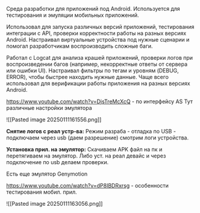 Среда разработки для приложений под Android. Используется для тестирования и эмуляции мобильных приложений.  

Использовал для запуска различных версий приложений, тестирования интеграции с API, проверки корректности работы на разных версиях Android. Настраивал виртуальные устройства под нужные сценарии и помогал разработчикам воспроизводить сложные баги.

Работал с Logcat для анализа крашей приложений, проверки логов при воспроизведении багов (например, некорректные ответы от сервера или ошибки UI). Настраивал фильтры по тегам и уровням (DEBUG, ERROR), чтобы быстрее находить нужные данные. Чаще всего использовал для верификации работы приложения на разных версиях Android.















https://www.youtube.com/watch?v=DjsTreMcXcQ  - по интерфейсу AS
Тут различные настройки эмулятора

![[Pasted image 20250111161556.png]]

**Снятие логов с реал устр-ва:** 
Режим разраба - отладка по USB - подключаем через usb (даем разрешение) смотрим логи устройства.

**Установка прил. на эмулятор:** 
Скачиваем APK файл на пк и перетягиваем на эмулятор. 
Либо уст. на реал девайс и через подключение по usb делаем проверки. 

Есть еще эмулятор Genymotion

https://www.youtube.com/watch?v=dP8IBDRxrsg - особенности тестирования мобил. прил. 

![[Pasted image 20250111163056.png]]